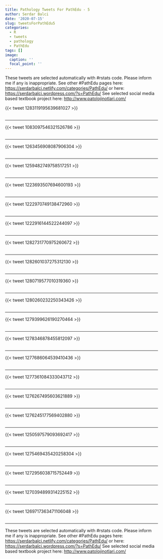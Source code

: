 ```yaml
---
title: Pathology Tweets For PathEdu - 5
author: Serdar Balci
date: '2020-07-15'
slug: tweetsForPathEdu5
categories:
  - R
  - tweets
  - pathology
  - PathEdu
tags: []
image:
  caption: ''
  focal_point: ''
---
```



These tweets are selected automatically with #rstats code. Please inform me if any is inappropriate.
See other #PathEdu pages here: https://serdarbalci.netlify.com/categories/PathEdu/  or here: https://serdarbalci.wordpress.com/?s=PathEdu/ 
See selected social media based textbook project here: http://www.patolojinotlari.com/

{{< tweet 1283119195639681027 >}}
<br>
<br>
<hr>
{{< tweet 1083097546321526786 >}}
<br>
<br>
<hr>
{{< tweet 1263456908087906304 >}}
<br>
<br>
<hr>
{{< tweet 1259482749758517251 >}}
<br>
<br>
<hr>
{{< tweet 1223693507694600193 >}}
<br>
<br>
<hr>
{{< tweet 1222970749138472960 >}}
<br>
<br>
<hr>
{{< tweet 1222916144522244097 >}}
<br>
<br>
<hr>
{{< tweet 1282731770975260672 >}}
<br>
<br>
<hr>
{{< tweet 1282601037275312130 >}}
<br>
<br>
<hr>
{{< tweet 1280719577010319360 >}}
<br>
<br>
<hr>
{{< tweet 1280260232250343426 >}}
<br>
<br>
<hr>
{{< tweet 1279399626190270464 >}}
<br>
<br>
<hr>
{{< tweet 1278346878455812097 >}}
<br>
<br>
<hr>
{{< tweet 1277686064539410436 >}}
<br>
<br>
<hr>
{{< tweet 1277361084333043712 >}}
<br>
<br>
<hr>
{{< tweet 1276267495603621889 >}}
<br>
<br>
<hr>
{{< tweet 1276245177569402880 >}}
<br>
<br>
<hr>
{{< tweet 1250597579093692417 >}}
<br>
<br>
<hr>
{{< tweet 1275469435420258304 >}}
<br>
<br>
<hr>
{{< tweet 1272956038715752449 >}}
<br>
<br>
<hr>
{{< tweet 1270394899314225152 >}}
<br>
<br>
<hr>
{{< tweet 1269717363471106048 >}}
<br>
<br>
<hr>


These tweets are selected automatically with #rstats code. Please inform me if any is inappropriate.
See other #PathEdu pages here: https://serdarbalci.netlify.com/categories/PathEdu/  or here: https://serdarbalci.wordpress.com/?s=PathEdu/ 
See selected social media based textbook project here: http://www.patolojinotlari.com/

